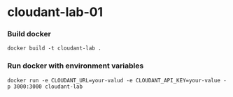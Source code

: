 # cloudant-lab-01

### Build docker
```
docker build -t cloudant-lab .
```

### Run docker with environment variables
```
docker run -e CLOUDANT_URL=your-valud -e CLOUDANT_API_KEY=your-value -p 3000:3000 cloudant-lab
```
